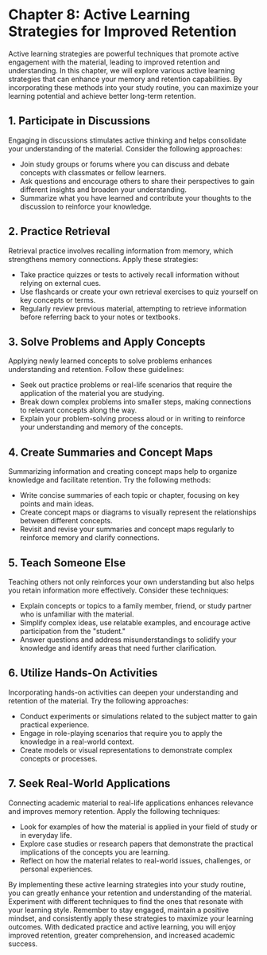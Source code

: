 Chapter 8: Active Learning Strategies for Improved Retention
============================================================

Active learning strategies are powerful techniques that promote active engagement with the material, leading to improved retention and understanding. In this chapter, we will explore various active learning strategies that can enhance your memory and retention capabilities. By incorporating these methods into your study routine, you can maximize your learning potential and achieve better long-term retention.

**1. Participate in Discussions**
---------------------------------

Engaging in discussions stimulates active thinking and helps consolidate your understanding of the material. Consider the following approaches:

* Join study groups or forums where you can discuss and debate concepts with classmates or fellow learners.
* Ask questions and encourage others to share their perspectives to gain different insights and broaden your understanding.
* Summarize what you have learned and contribute your thoughts to the discussion to reinforce your knowledge.

**2. Practice Retrieval**
-------------------------

Retrieval practice involves recalling information from memory, which strengthens memory connections. Apply these strategies:

* Take practice quizzes or tests to actively recall information without relying on external cues.
* Use flashcards or create your own retrieval exercises to quiz yourself on key concepts or terms.
* Regularly review previous material, attempting to retrieve information before referring back to your notes or textbooks.

**3. Solve Problems and Apply Concepts**
----------------------------------------

Applying newly learned concepts to solve problems enhances understanding and retention. Follow these guidelines:

* Seek out practice problems or real-life scenarios that require the application of the material you are studying.
* Break down complex problems into smaller steps, making connections to relevant concepts along the way.
* Explain your problem-solving process aloud or in writing to reinforce your understanding and memory of the concepts.

**4. Create Summaries and Concept Maps**
----------------------------------------

Summarizing information and creating concept maps help to organize knowledge and facilitate retention. Try the following methods:

* Write concise summaries of each topic or chapter, focusing on key points and main ideas.
* Create concept maps or diagrams to visually represent the relationships between different concepts.
* Revisit and revise your summaries and concept maps regularly to reinforce memory and clarify connections.

**5. Teach Someone Else**
-------------------------

Teaching others not only reinforces your own understanding but also helps you retain information more effectively. Consider these techniques:

* Explain concepts or topics to a family member, friend, or study partner who is unfamiliar with the material.
* Simplify complex ideas, use relatable examples, and encourage active participation from the "student."
* Answer questions and address misunderstandings to solidify your knowledge and identify areas that need further clarification.

**6. Utilize Hands-On Activities**
----------------------------------

Incorporating hands-on activities can deepen your understanding and retention of the material. Try the following approaches:

* Conduct experiments or simulations related to the subject matter to gain practical experience.
* Engage in role-playing scenarios that require you to apply the knowledge in a real-world context.
* Create models or visual representations to demonstrate complex concepts or processes.

**7. Seek Real-World Applications**
-----------------------------------

Connecting academic material to real-life applications enhances relevance and improves memory retention. Apply the following techniques:

* Look for examples of how the material is applied in your field of study or in everyday life.
* Explore case studies or research papers that demonstrate the practical implications of the concepts you are learning.
* Reflect on how the material relates to real-world issues, challenges, or personal experiences.

By implementing these active learning strategies into your study routine, you can greatly enhance your retention and understanding of the material. Experiment with different techniques to find the ones that resonate with your learning style. Remember to stay engaged, maintain a positive mindset, and consistently apply these strategies to maximize your learning outcomes. With dedicated practice and active learning, you will enjoy improved retention, greater comprehension, and increased academic success.
